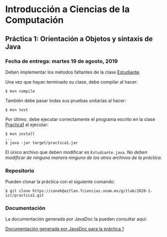Introducción a Ciencias de la Computación
=========================================

Práctica 1: Orientación a Objetos y sintaxis de Java
----------------------------------------------------

### Fecha de entrega: martes 19 de agosto, 2019

Deben implementar los métodos faltantes de la clase 
[Estudiante](https://aztlan.fciencias.unam.mx/gitlab/2020-1-icc/practica1/blob/master/src/main/java/mx/unam/ciencias/icc/Estudiante.java).

Una vez que hayan terminado su clase, debe compilar al hacer:

```
$ mvn compile
```

También debe pasar todas sus pruebas unitarias al hacer:

```
$ mvn test
```

Por último, debe ejecutar correctamente el programa escrito en la clase
[Practica1](https://aztlan.fciencias.unam.mx/gitlab/2020-1-icc/practica1/blob/master/src/main/java/mx/unam/ciencias/icc/Practica1.java)
al ejecutar:

```
$ mvn install
...
$ java -jar target/practica1.jar
```

El único archivo que deben modificar es `Estudiante.java`. *No deben modificar
de ninguna manera ninguno de los otros archivos de la práctica*.

### Repositorio

Pueden clonar la práctica con el siguiente comando:

```
$ git clone https://canek@aztlan.fciencias.unam.mx/gitlab/2020-1-icc/practica1.git
```

### Documentación

La documentación generada por JavaDoc la pueden consultar aquí:

[Documentación generada por JavaDoc para la práctica 1](https://aztlan.fciencias.unam.mx/~canek/2020-1-icc/practica1/apidocs/index.html)
